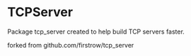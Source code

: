 # TCPServer
Package tcp_server created to help build TCP servers faster.


forked from  github.com/firstrow/tcp_server

